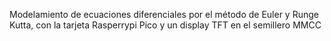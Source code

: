 Modelamiento de ecuaciones diferenciales por el método de Euler y Runge Kutta, con la tarjeta Rasperrypi Pico y un display TFT en el semillero MMCC
